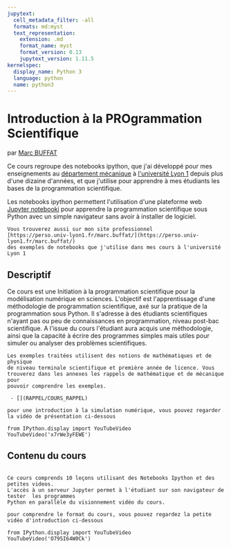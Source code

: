 ```yaml
---
jupytext:
  cell_metadata_filter: -all
  formats: md:myst
  text_representation:
    extension: .md
    format_name: myst
    format_version: 0.13
    jupytext_version: 1.11.5
kernelspec:
  display_name: Python 3
  language: python
  name: python3
---
```


Introduction à la PROgrammation Scientifique
============================================

par [Marc BUFFAT](https://perso.univ-lyon1.fr/marc.buffat)


Ce cours regroupe des notebooks ipython, que j'ai développé pour mes enseignements 
au [département mécanique](https://fst-mecanique.univ-lyon1.fr) 
à [l'université Lyon 1](https://www.univ-lyon1.fr) depuis plus d'une dizaine d'années, et 
que j'utilise pour apprendre à mes étudiants les bases de la programmation scientifique.

Les notebooks ipython permettent l'utilisation d'une plateforme web [Jupyter notebooki](https://jupyte.org)
pour apprendre la programmation scientifique sous Python
avec un simple navigateur sans avoir à installer de logiciel. 

```{note}
Vous trouverez aussi sur mon site professionnel 
[https://perso.univ-lyon1.fr/marc.buffat/](https://perso.univ-lyon1.fr/marc.buffat/) 
des exemples de notebooks que j'utilise dans mes cours à l'université Lyon 1
```

Descriptif
----------
Ce cours est une Initiation à la programmation scientifique pour la modélisation numérique en
sciences.  L'objectif est l'apprentissage d'une méthodologie de programmation
scientifique, axé sur la pratique de la programmation sous Python. Il s'adresse
à des étudiants scientifiques n'ayant pas ou peu de connaissances en
programmation, niveau post-bac scientifique. A l'issue du cours l'étudiant aura
acquis une méthodologie, ainsi que la capacité à écrire des programmes simples
mais utiles pour  simuler ou analyser des problèmes scientifiques.

```{warning}
Les exemples traitées utilisent des notions de mathématiques et de physique 
de niveau terminale scientifique et première année de licence. Vous
trouverez dans les annexes les rappels de mathématique et de mécanique pour
pouvoir comprendre les exemples. 

 - [](RAPPEL/COURS_RAPPEL)
```

```{tip} 
pour une introduction à la simulation numérique, vous pouvez regarder la vidéo de présentation ci-dessous
```

```{code-cell}
from IPython.display import YouTubeVideo
YouTubeVideo('x7rWe3yFEWE')
```

Contenu du cours
------- 

```{tableofcontents}
```

```{admonition} Objectifs
Ce cours comprends 10 leçons utilisant des Notebooks Ipython et des petites videos. 
L'accès à un serveur Jupyter permet à l'étudiant sur son navigateur de tester  les programmes
Python en parallèle du visionnement vidéo du cours. 
```

```{tip} 
pour comprendre le format du cours, vous pouvez regardez la petite vidéo d'introduction ci-dessous
```

```{code-cell}
from IPython.display import YouTubeVideo
YouTubeVideo('O795I64W0Ck')

```

